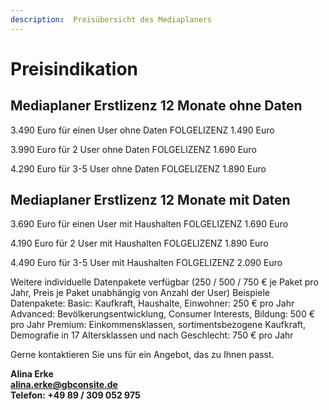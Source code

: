 ```yaml
---
description:  Preisübersicht des Mediaplaners
---
```


# Preisindikation

## Mediaplaner Erstlizenz 12 Monate ohne Daten
3.490 Euro für einen User ohne Daten				FOLGELIZENZ 1.490 Euro

3.990 Euro für 2 User ohne Daten				FOLGELIZENZ 1.690 Euro

4.290 Euro für 3-5 User ohne Daten				FOLGELIZENZ 1.890 Euro


## Mediaplaner Erstlizenz 12 Monate mit Daten
3.690 Euro für einen User mit Haushalten			FOLGELIZENZ 1.690 Euro

4.190 Euro für 2 User mit Haushalten				FOLGELIZENZ 1.890 Euro

4.490 Euro für 3-5 User mit Haushalten				FOLGELIZENZ 2.090 Euro


Weitere individuelle Datenpakete verfügbar (250 / 500 / 750 € je Paket pro Jahr, Preis je Paket unabhängig von Anzahl der User)
Beispiele Datenpakete:
Basic: Kaufkraft, Haushalte, Einwohner: 250 € pro Jahr
Advanced: Bevölkerungsentwicklung, Consumer Interests, Bildung: 500 € pro Jahr
Premium: Einkommensklassen, sortimentsbezogene Kaufkraft, Demografie in 17 Altersklassen und nach Geschlecht: 750 € pro Jahr


Gerne kontaktieren Sie uns für ein Angebot, das zu Ihnen passt.

**Alina Erke<br>
[alina.erke@gbconsite.de](mailto:alina.erke@gbconsite.de)<br>
Telefon: +49 89 / 309 052 975**
